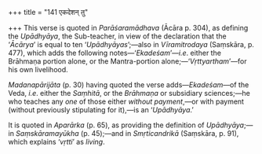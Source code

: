 +++
title = "141 एकदेशन् तु"

+++
This verse is quoted in *Parāśaramādhava* (Ācāra p. 304), as defining
the *Upādhyāya*, the Sub-teacher, in view of the declaration that the
‘*Ācārya*’ is equal to ten ‘*Upādhyāyas*’;—also in *Vīramitrodaya*
(Saṃskāra, p. 477), which adds the following notes—‘*Ekadeśam*’—*i.e*.
either the Brāhmaṇa portion alone, or the Mantra-portion
alone;—‘*Vṛttyartham*’—for his own livelihood.

*Madanapārijāta* (p. 30) having quoted the verse adds—*Ekadeśam*—of the
Veda, *i.e*. either the *Saṃhitā*, or the *Brāhmaṇa* or subsidiary
sciences;—he who teaches any *one* of those either *without payment*,—or
with payment (without previously stipulating for it),—is an
‘*Upādhyāya*.’

It is quoted in *Aparārka* (p. 65), as providing the definition of
*Upādhyāya*;—in *Saṃskāramayūkha* (p. 45);—and in *Smṛticandrikā*
(Saṃskāra, p. 91), which explains ‘*vṛtti*’ as *living*.


